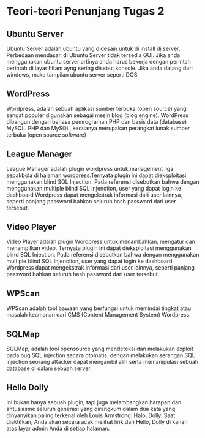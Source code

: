 # Teori-teori Penunjang Tugas 2
## Ubuntu Server
Ubuntu Server adalah ubuntu yang didesain untuk di install di server. Perbedaan mendasar, di Ubuntu Server tidak tersedia GUI. Jika anda menggunakan ubuntu server artinya anda harus bekerja dengan perintah perintah di layar hitam ayng sering disebut konsole. Jika anda datang dari windows, maka tampilan ubuntu server seperti DOS 
## WordPress
Wordpress, adalah sebuah aplikasi sumber terbuka (open source) yang sangat populer digunakan sebagai mesin blog (blog engine). WordPress dibangun dengan bahasa pemrograman PHP dan basis data (database) MySQL. PHP dan MySQL, keduanya merupakan perangkat lunak sumber terbuka (open source software)
## League Manager
League Manager adalah plugin wordpress untuk management liga sepakbola di halaman wordpress.Ternyata plugin ini dapat dieksploitasi menggunakan blind SQL Injection. Pada referensi disebutkan bahwa dengan menggunakan multiple blind SQL Injenction, user yang dapat login ke dashboard Wordpress dapat mengekstrak informasi dari user lainnya, seperti panjang password bahkan seluruh hash password dari user tersebut.
## Video Player
Video Player adalah plugin Wordpress untuk menambahkan, mengatur dan menampilkan video. Ternyata plugin ini dapat dieksploitasi menggunakan blind SQL Injection. Pada referensi disebutkan bahwa dengan menggunakan multiple blind SQL Injenction, user yang dapat login ke dashboard Wordpress dapat mengekstrak informasi dari user lainnya, seperti panjang password bahkan seluruh hash password dari user tersebut.
## WPScan
WPScan adalah tool bawaan yang berfungsi untuk memindai tingkat atau masalah keamanan dari CMS (Content Management System) Wordpress.
## SQLMap
SQLMap, adalah tool opensource yang mendeteksi dan melakukan exploit pada bug SQL injection secara otomatis. dengan melakukan serangan SQL injection seorang attacker dapat mengambil alih serta memanipulasi sebuah database di dalam sebuah server.
## Hello Dolly
Ini bukan hanya sebuah plugin, tapi juga melambangkan harapan dan antusiasme seluruh generasi yang dirangkum dalam dua kata yang dinyanyikan paling terkenal oleh Louis Armstrong: Halo, Dolly. Saat diaktifkan, Anda akan secara acak melihat lirik dari Hello, Dolly di kanan atas layar admin Anda di setiap halaman.